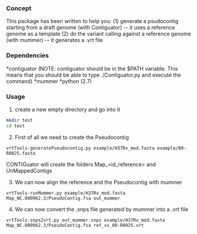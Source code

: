 ### Concept
This package has been written to help you: 
(1) generate a psudocontig starting from a draft genome (with Contiguator) -- it uses a reference genome as a template
(2) do the variant calling against a reference genome (with mummer) -- it generates a .vrt file

### Dependencies
*contiguator (NOTE: contiguator should be in the $PATH variable. This means that you should be able to type ./Contiguator.py and execute the command)
*mummer
*python (2.7) 

### Usage
1. create a new empty directory and go into it
```bash
mkdir test
cd test
```
2. First of all we need to create the Pseudocontig
```
vrtTools-generatePseudocontig.py example/H37Rv_mod.fasta example/00-R0025.fasta 
```
CONTIGuator will create the folders Map_<id_reference> and UnMappedContigs

3. We can now align the reference and the Pseudocontig with mummer
```
vrtTools-runMummer.py example/H37Rv_mod.fasta Map_NC.000962.3/PseudoContig.fsa out_mummer
```

4. We can now convert the .snps file generated by mummer into a .vrt file
```
vrtTools-snps2vrt.py out_mummer.snps example/H37Rv_mod.fasta Map_NC.000962.3/PseudoContig.fsa ref_vs_00-R0025.vrt
```


